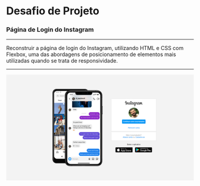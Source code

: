 # Desafio de Projeto
### Página de Login do Instagram

***
  Reconstruir a página de login do Instagram, utilizando HTML e CSS com Flexbox, uma das abordagens de posicionamento de elementos mais utilizadas quando se trata de responsividade.
***

 ![Captura de Tela do Projeto](https://github.com/soumaisalex/Santander_Fullstack_Developer/blob/main/Instagram%20Login/img/screenshot.png)
